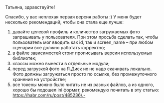 Татьяна, здравствуйте!

Спасибо, у вас неплохая первая версия работы :) У меня будет несколько рекомендаций, чтобы она стала еще лучше:
1. давайте целевой профиль и количество загружаемых фото запрашивать у пользователя. При этом просьба сделать так, чтобы пользователь мог вводить как id, так и screen_name – при любом сценарии все должно работать корректно;
2. в файле зависимостей стоит прописывать версии используемых библиотек;
3. классы можно вынести в отдельные модули;
4. перед загрузкой фото на Я.Диск их не надо скачивать локально. Фото должны загружаться просто по ссылке, без промежуточного хранения на устройстве;
5. все токены можно было читать не из разных файлов, а из одного, хорошо бы подошел ini формат, рекомендую почитать в эту статью: https://habr.com/ru/post/485236/.-